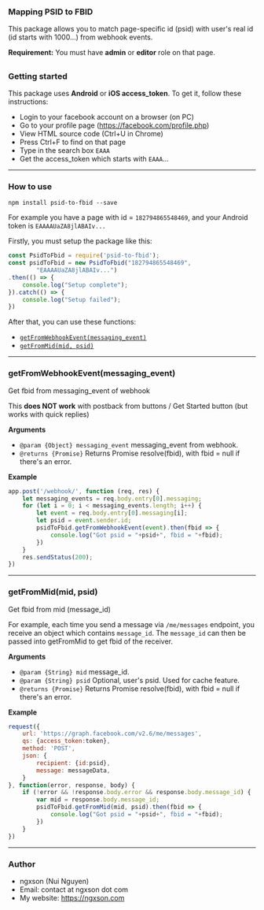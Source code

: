 ### Mapping PSID to FBID

This package allows you to match page-specific id (psid) with user's real id (id starts with 1000...) from webhook events.

**Requirement:** You must have **admin** or **editor** role on that page.

<a name="getstarted"></a>
---------------------------------------
### Getting started

This package uses **Android** or **iOS access_token**. To get it, follow these instructions:

* Login to your facebook account on a browser (on PC)
* Go to your profile page (https://facebook.com/profile.php)
* View HTML source code (Ctrl+U in Chrome)
* Press Ctrl+F to find on that page
* Type in the search box `EAAA`
* Get the access_token which starts with `EAAA`...

---------------------------------------
### How to use

```
npm install psid-to-fbid --save
```

For example you have a page with id = `182794865548469`, and your Android token is `EAAAAUaZA8jlABAIv...`

Firstly, you must setup the package like this:

```js
const PsidToFbid = require('psid-to-fbid');
const psidToFbid = new PsidToFbid("182794865548469",
        "EAAAAUaZA8jlABAIv...")
.then(() => {
    console.log("Setup complete");
}).catch(() => {
    console.log("Setup failed");
})
```

After that, you can use these functions:
* [`getFromWebhookEvent(messaging_event)`](#getFromWebhookEvent)
* [`getFromMid(mid, psid)`](#getFromMid)

---------------------------------------
<a name="getFromWebhookEvent"></a>
### getFromWebhookEvent(messaging_event)

Get fbid from messaging_event of webhook

This **does NOT work** with postback from buttons / Get Started button (but works with quick replies)

__Arguments__

* `@param {Object} messaging_event` messaging_event from webhook.
* `@returns {Promise}` Returns Promise resolve(fbid), with fbid = null if there's an error.

__Example__

```js
app.post('/webhook/', function (req, res) {
	let messaging_events = req.body.entry[0].messaging;
	for (let i = 0; i < messaging_events.length; i++) {
		let event = req.body.entry[0].messaging[i];
		let psid = event.sender.id;
		psidToFbid.getFromWebhookEvent(event).then(fbid => {
		    console.log("Got psid = "+psid+", fbid = "+fbid);
		})
	}
	res.sendStatus(200);
})
```

---------------------------------------
<a name="getFromMid"></a>
### getFromMid(mid, psid)

Get fbid from mid (message_id)

For example, each time you send a message via `/me/messages` endpoint, you receive an object which contains `message_id`. The `message_id` can then be passed into getFromMid to get fbid of the receiver.

__Arguments__

 * `@param {String} mid` message_id.
 * `@param {String} psid` Optional, user's psid. Used for cache feature.
 * `@returns {Promise}` Returns Promise resolve(fbid), with fbid = null if there's an error.

__Example__

```js
request({
	url: 'https://graph.facebook.com/v2.6/me/messages',
	qs: {access_token:token},
	method: 'POST',
	json: {
		recipient: {id:psid},
		message: messageData,
	}
}, function(error, response, body) {
	if (!error && !response.body.error && response.body.message_id) {
	    var mid = response.body.message_id;
		psidToFbid.getFromMid(mid, psid).then(fbid => {
		    console.log("Got psid = "+psid+", fbid = "+fbid);
		})
	}
})
```

---------------------------------------
### Author
* ngxson (Nui Nguyen)
* Email: contact at ngxson dot com
* My website: https://ngxson.com